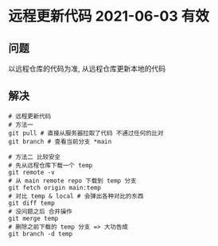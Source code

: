 # 远程更新代码 2021-06-03 有效

## 问题

以远程仓库的代码为准, 从远程仓库更新本地的代码

## 解决

```shell
# 远程更新代码
# 方法一 
git pull # 直接从服务器拉取了代码 不通过任何的比对
git branch # 查看当前分支 *main

# 方法二 比较安全 
# 先从远程仓库下载一个 temp
git remote -v
# 从 main remote repo 下载到 temp 分支
git fetch origin main:temp
# 对比 temp & local # 会弹出各种对比的东西
git diff temp
# 没问题之后 合并操作
git merge temp
# 删除之前下载的 temp 分支 => 大功告成
git branch -d temp
```

